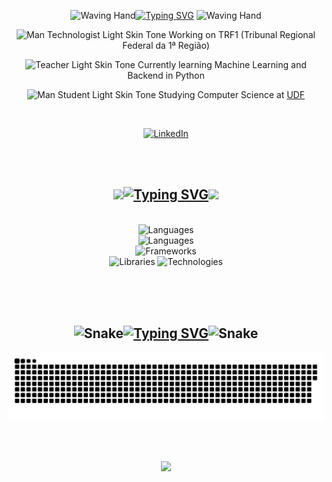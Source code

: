 <div align="center">

<img src="https://raw.githubusercontent.com/Tarikul-Islam-Anik/Animated-Fluent-Emojis/master/Emojis/Hand%20gestures/Waving%20Hand.png" alt="Waving Hand" width="50" height="50" />[![Typing SVG](https://readme-typing-svg.demolab.com?font=Fira+Code&size=25&duration=3000&pause=10000&color=6CC644&background=0320A900&center=true&vCenter=true&width=420&height=35&lines=Hi+there%2C+I'm+Miguel+Bastos)](https://git.io/typing-svg) <img src="https://raw.githubusercontent.com/Tarikul-Islam-Anik/Animated-Fluent-Emojis/master/Emojis/Hand%20gestures/Waving%20Hand.png" alt="Waving Hand" width="50" height="50" />

</div>

<div align="center">
    
<img src="https://raw.githubusercontent.com/Tarikul-Islam-Anik/Animated-Fluent-Emojis/master/Emojis/People%20with%20professions/Man%20Technologist%20Light%20Skin%20Tone.png" alt="Man Technologist Light Skin Tone" width="35" height="35" /> Working on TRF1 (Tribunal Regional Federal da 1ª Região)
    
<img src="https://raw.githubusercontent.com/Tarikul-Islam-Anik/Animated-Fluent-Emojis/master/Emojis/People%20with%20professions/Teacher%20Light%20Skin%20Tone.png" alt="Teacher Light Skin Tone" width="35" height="35" /> Currently learning Machine Learning and Backend in Python

<img src="https://raw.githubusercontent.com/Tarikul-Islam-Anik/Animated-Fluent-Emojis/master/Emojis/People%20with%20professions/Man%20Student%20Light%20Skin%20Tone.png" alt="Man Student Light Skin Tone" width="35" height="35" /> Studying Computer Science at <a href="https://www.udf.edu.br/">UDF</a>

<br>

[![LinkedIn](https://img.shields.io/badge/LinkedIn-%230077B5.svg?logo=linkedin&logoColor=white)](https://linkedin.com/in/miguel--bastos)

</div>


<br><br>

## <div align="center"><img src="https://user-images.githubusercontent.com/74038190/219923809-b86dc415-a0c2-4a38-bc88-ad6cf06395a8.gif" width="70">[![Typing SVG](https://readme-typing-svg.herokuapp.com?font=Fira+Code&size=25&duration=3000&pause=10000&color=6CC644&center=true&vCenter=true&width=420&height=35&lines=Tech+stack)](https://git.io/typing-svg)<img src="https://user-images.githubusercontent.com/74038190/219923809-b86dc415-a0c2-4a38-bc88-ad6cf06395a8.gif" width="70"></div>

<br>

<div align="center">
    <img src="https://skillicons.dev/icons?i=py" alt="Languages"><br>
    <img src="https://skillicons.dev/icons?i=js,postgres,cpp" alt="Languages"><br>
    <img src="https://skillicons.dev/icons?i=django,flask,fastapi,nextjs,react" alt="Frameworks"><br>
    <img src="https://skillicons.dev/icons?i=bootstrap,tensorflow,selenium,threejs" alt="Libraries">
    <img src="https://skillicons.dev/icons?i=git,docker,figma,gitlab" alt="Technologies">
</div>

<br><br><br>

<!--
## Stats

<div align="center"> 
    <a href="https://github.com/ryo-ma/github-profile-trophy">
        <img src="https://github-profile-trophy.vercel.app/?username=miguel-mb-cell&theme=radical" alt="miguel-mb-cell" />
    </a> 
</div>
<br>
<div align="center">
    <img align="center" height="150em" src="https://github-readme-stats.vercel.app/api?username=miguel-mb-cell&show_icons=true&include_all_commits=true&count_private=true&theme=radical" />
    <img align="center" height="250em" src="https://github-readme-stats-eight-theta.vercel.app/api/top-langs/?username=miguel-mb-cell&theme=radical"/>
    <img align="center" height="150em" src="https://streak-stats.demolab.com?user=miguel-mb-cell&locale=en&mode=daily&theme=radical" alt="streak graph"  />
</div>

<br><br>
-->

## <div align="center"><img src="https://raw.githubusercontent.com/Tarikul-Islam-Anik/Telegram-Animated-Emojis/main/Animals%20and%20Nature/Snake.webp" alt="Snake" width="50" height="50" />[![Typing SVG](https://readme-typing-svg.herokuapp.com?font=Fira+Code&size=25&duration=3000&pause=10000&color=6CC644&center=true&vCenter=true&width=420&height=35&lines=My+Activity)](https://git.io/typing-svg)<img src="https://raw.githubusercontent.com/Tarikul-Islam-Anik/Telegram-Animated-Emojis/main/Animals%20and%20Nature/Snake.webp" alt="Snake" width="50" height="50" /></div>

<div align="center">
    
<picture>
  <source media="(prefers-color-scheme: dark)" srcset="https://raw.githubusercontent.com/miguel-mb-cell/miguel-mb-cell/output/github-contribution-grid-snake-dark.svg">
  <source media="(prefers-color-scheme: light)" srcset="https://raw.githubusercontent.com/miguel-mb-cell/miguel-mb-cell/output/github-contribution-grid-snake.svg">
  <img alt="github contribution grid snake animation" src="https://raw.githubusercontent.com/miguel-mb-cell/miguel-mb-cell/output/github-contribution-grid-snake.svg">
</picture>

</div>

<br><br>

<div align="center">
    
[![](https://visitcount.itsvg.in/api?id=miguel-mb-cell&label=Profile%20Views&color=6&icon=5&pretty=true)](https://visitcount.itsvg.in)

</div>
